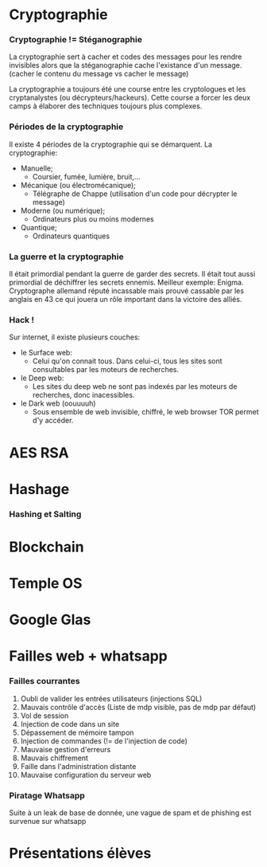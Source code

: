 # Cryptographie

### Cryptographie != Stéganographie
La cryptographie sert à cacher et codes des messages pour les rendre invisibles alors que la stéganographie cache l'existance d'un message. (cacher le contenu du message vs cacher le message)

La cryptographie a toujours été une course entre les cryptologues et les cryptanalystes (ou décrypteurs/hackeurs). Cette course a forcer les deux camps à élaborer des techniques toujours plus complexes.

### Périodes de la cryptographie
Il existe 4 périodes de la cryptographie qui se démarquent.
La cryptographie:
- Manuelle;
	- Coursier, fumée, lumière, bruit,...
- Mécanique (ou électromécanique);
	- Télégraphe de Chappe (utilisation d'un code pour décrypter le message)
- Moderne (ou numérique);
	- Ordinateurs plus ou moins modernes
- Quantique;
	- Ordinateurs quantiques

### La guerre et la cryptographie

Il était primordial pendant la guerre de garder des secrets. Il était tout aussi primordial de déchiffrer les secrets ennemis.
Meilleur exemple: Enigma. Cryptographe allemand réputé incassable mais prouvé cassable par les anglais en 43 ce qui jouera un rôle important dans la victoire des alliés. 

### Hack !

Sur internet, il existe plusieurs couches: 
- le Surface web:
	- Celui qu'on connait tous. Dans celui-ci, tous les sites sont consultables par les moteurs de recherches.
- le Deep web:
	- Les sites du deep web ne sont pas indexés par les moteurs de recherches, donc inacessibles.
- le Dark web (oouuuuh)
	- Sous ensemble de web invisible, chiffré, le web browser TOR permet d'y accéder. 
# AES RSA

# Hashage
### Hashing et Salting




# Blockchain

# Temple OS

# Google Glas

# Failles web + whatsapp

### Failles courrantes
1) Oubli de valider les entrées utilisateurs (injections SQL)
2) Mauvais contrôle d'accès (Liste de mdp visible, pas de mdp par défaut)
3) Vol de session
4) Injection de code dans un site
5) Dépassement de mémoire tampon
6) Injection de commandes (!= de l'injection de code)
7) Mauvaise gestion d'erreurs
8) Mauvais chiffrement
9) Faille dans l'administration distante
10) Mauvaise configuration du serveur web

### Piratage Whatsapp
Suite à un leak de base de donnée, une vague de spam et de phishing est survenue sur whatsapp 

# Présentations élèves